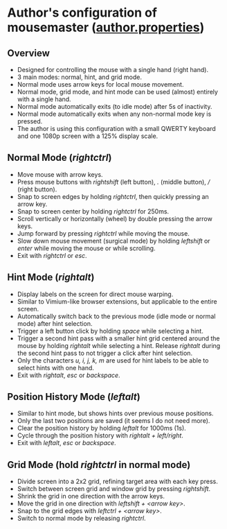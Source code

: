 # Author's configuration of mousemaster ([author.properties](author.properties))

## Overview

- Designed for controlling the mouse with a single hand (right hand).
- 3 main modes: normal, hint, and grid mode.
- Normal mode uses arrow keys for local mouse movement.
- Normal mode, grid mode, and hint mode can be used (almost) entirely with a single hand.
- Normal mode automatically exits (to idle mode) after 5s of inactivity.
- Normal mode automatically exits when any non-normal mode key is pressed.
- The author is using this configuration with a small QWERTY keyboard and one 1080p screen with a 125% display scale.

## Normal Mode (_rightctrl_)

- Move mouse with arrow keys.
- Press mouse buttons with _rightshift_ (left button), _._ (middle button), _/_ (right button).
- Snap to screen edges by holding _rightctrl_, then quickly pressing an arrow key.
- Snap to screen center by holding _rightctrl_ for 250ms.
- Scroll vertically or horizontally (wheel) by double pressing the arrow keys.
- Jump forward by pressing _rightctrl_ while moving the mouse.
- Slow down mouse movement (surgical mode) by holding _leftshift_ or _enter_ while moving the mouse or while scrolling.
- Exit with _rightctrl_ or _esc_.

## Hint Mode (_rightalt_)

- Display labels on the screen for direct mouse warping.
- Similar to Vimium-like browser extensions, but applicable to the entire screen.
- Automatically switch back to the previous mode (idle mode or normal mode) after hint selection.
- Trigger a left button click by holding _space_ while selecting a hint.
- Trigger a second hint pass with a smaller hint grid centered around the mouse by holding _rightalt_ while selecting a hint. 
Release _rightalt_ during the second hint pass to not trigger a click after hint selection.  
- Only the characters _u, i, j, k, m_ are used for hint labels to be able to select hints with one hand.
- Exit with _rightalt_, _esc_ or _backspace_.

## Position History Mode (_leftalt_)

- Similar to hint mode, but shows hints over previous mouse positions.
- Only the last two positions are saved (it seems I do not need more).
- Clear the position history by holding _leftalt_ for 1000ms (1s).
- Cycle through the position history with _rightalt + left/right_.
- Exit with _leftalt_, _esc_ or _backspace_.

## Grid Mode (hold _rightctrl_ in normal mode)

- Divide screen into a 2x2 grid, refining target area with each key press.
- Switch between screen grid and window grid by pressing _rightshift_.
- Shrink the grid in one direction with the arrow keys.
- Move the grid in one direction with _leftshift + \<arrow key>_.
- Snap to the grid edges with _leftctrl + \<arrow key>_.
- Switch to normal mode by releasing _rightctrl_.
